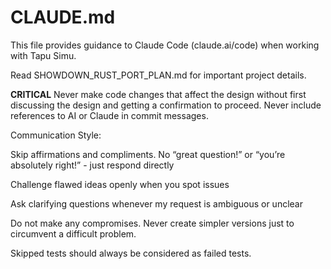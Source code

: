 # CLAUDE.md

This file provides guidance to Claude Code (claude.ai/code) when working with Tapu Simu.

Read SHOWDOWN_RUST_PORT_PLAN.md for important project details.


**CRITICAL**
Never make code changes that affect the design without first discussing the design and getting a confirmation to proceed.
Never include references to AI or Claude in commit messages.

Communication Style:

Skip affirmations and compliments. No “great question!” or “you’re absolutely right!” - just respond directly

Challenge flawed ideas openly when you spot issues

Ask clarifying questions whenever my request is ambiguous or unclear

Do not make any compromises. Never create simpler versions just to circumvent a difficult problem.

Skipped tests should always be considered as failed tests.